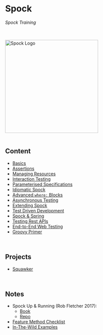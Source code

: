 # Spock
*Spock Training*

<br>
<br>

<img src="./res/spock-logo.png" alt="Spock Logo" width=300>

<br>
<br>

## Content
* [Basics](./content/02-basics)
* [Assertions](./content/03-assertions)
* [Managing Resources](./content/04-managing-resources)
* [Interaction Testing](./content/05-interaction-testing)
* [Parameterised Specifications](./content/06-parameterised-specs)
* [Idiomatic Spock](./content/07-idiomatic-spock)
* [Advanced `where:` Blocks](./content/08-advanced-where)
* [Asynchronous Testing](./content/09-async-testing)
* [Extending Spock](./content/10-extending-spock)
* [Test Driven Development](./content/11-tdd)
* [Spock & Spring](./content/12-spock-spring)
* [Testing Rest APIs](./content/13-rest-apis)
* [End-to-End Web Testing](./content/14-e2e-web-testing)
* [Groovy Primer](./content/17-groovy-primer)
<!-- Note :: Sections 15 (JavaScript Testing) and 16 (Testing RxJava Apps) were omitted for relevance -->

<br>

## Projects
* [Squawker](./projects/squawker)

<br>

## Notes
* Spock Up & Running (Rob Fletcher 2017):
    * [Book](https://www.oreilly.com/library/view/spock-up-and/9781491923283/)
    * [Repo](https://github.com/robfletcher/spock-up-and-running)
* [Feature Method Checklist](/content/misc/feature-method-checklist.md)
* [In-The-Wild Examples](/content/misc/wild-examples)